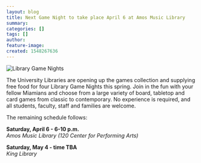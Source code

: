 ```yaml
---
layout: blog
title: Next Game Night to take place April 6 at Amos Music Library
summary:
categories: []
tags: []
author:
feature-image:
created: 1548267636
---
```

![Library Game Nights](/images/post-images/18_08_Game-Nights_Web-Header.jpg)

The University Libraries are opening up the games collection and supplying free food for four Library Game Nights this spring. Join in the fun with your fellow Miamians and choose from a large variety of board, tabletop and card games from classic to contemporary. No experience is required, and all students, faculty, staff and families are welcome.

The remaining schedule follows:

**Saturday, April 6 - 6-10 p.m.**  
_Amos Music Library (120 Center for Performing Arts)_

**Saturday, May 4 - time TBA**  
_King Library_
